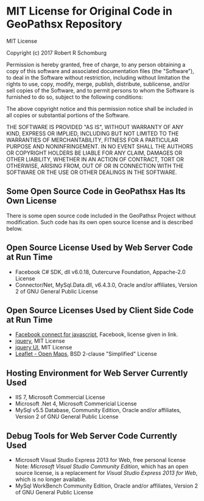 

# MIT License for Original Code in GeoPathsx Repository 
MIT License

Copyright (c) 2017 Robert R Schomburg

Permission is hereby granted, free of charge, to any person obtaining a copy
of this software and associated documentation files (the "Software"), to deal
in the Software without restriction, including without limitation the rights
to use, copy, modify, merge, publish, distribute, sublicense, and/or sell
copies of the Software, and to permit persons to whom the Software is
furnished to do so, subject to the following conditions:

The above copyright notice and this permission notice shall be included in all
copies or substantial portions of the Software.

THE SOFTWARE IS PROVIDED "AS IS", WITHOUT WARRANTY OF ANY KIND, EXPRESS OR
IMPLIED, INCLUDING BUT NOT LIMITED TO THE WARRANTIES OF MERCHANTABILITY,
FITNESS FOR A PARTICULAR PURPOSE AND NONINFRINGEMENT. IN NO EVENT SHALL THE
AUTHORS OR COPYRIGHT HOLDERS BE LIABLE FOR ANY CLAIM, DAMAGES OR OTHER
LIABILITY, WHETHER IN AN ACTION OF CONTRACT, TORT OR OTHERWISE, ARISING FROM,
OUT OF OR IN CONNECTION WITH THE SOFTWARE OR THE USE OR OTHER DEALINGS IN THE
SOFTWARE.
## Some Open Source Code in GeoPathsx Has Its Own License
There is some open source code included in the GeoPathsx Project without modification.
Such code has its own open source license and is described below.
## Open Source License Used by Web Server Code at Run Time
* Facebook C# SDK, dll v6.0.18, Outercurve Foundation, Appache-2.0 License
* Connector/Net, MySql.Data.dll, v6.4.3.0, Oracle and/or affiliates, Version 2 of GNU General Public License 
## Open Source Licenses Used by Client Side Code at Run Time
* [Facebook connect for javascript](https://connect.facebook.net/en_US/sdk.js), Facebook, license given in link.
* [jquery](http://code.jquery.com/jquery-1.10.2.js), MIT License
* [jquery UI](http://code.jquery.com/ui/1.11.4/jquery-ui.js), MIT License
* [Leaflet - Open Maps](https://github.com/Leaflet/Leaflet/blob/master/LICENSE), BSD 2-clause "Simplified" License
## Hosting Environment for Web Server Currently Used
* IIS 7, Microsoft Commercial License
* Microsoft .Net 4, Microsoft Commericial License
* MySql v5.5 Database, Community Edition, Oracle and/or affiliates, Version 2 of GNU General Public License 
## Debug Tools for Web Server Code Currently Used
* Microsoft Visual Studio Express 2013 for Web, free personal license  
Note: *Microsoft Visual Studio Community Edition*, which has an open source license, is a replacement for *Visual Studio Express 2013 for Web*, which is no longer available.
* MySql WorkBench Community Edition, Oracle and/or affiliates, Version 2 of GNU General Public License

